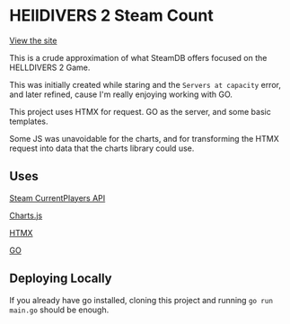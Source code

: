 # HEllDIVERS 2 Steam Count

[View the site](https://helldivers2count-production.up.railway.app/)

This is a crude approximation of what SteamDB offers focused on the HELLDIVERS 2 Game.

This was initially created while staring and the `Servers at capacity` error, and later refined, cause I'm really enjoying working with GO.

This project uses HTMX for request. GO as the server, and some basic templates.

Some JS was unavoidable for the charts, and for transforming the HTMX request into data that the charts library could use.

## Uses

[Steam CurrentPlayers API](https://partner.steamgames.com/doc/webapi/ISteamUserStats#GetNumberOfCurrentPlayers)

[Charts.js](https://www.chartjs.org/)

[HTMX](https://htmx.org/)

[GO](https://go.dev/)

## Deploying Locally

If you already have go installed, cloning this project and running `go run main.go` should be enough.
